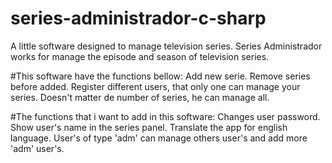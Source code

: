 # series-administrador-c-sharp
A little software designed to manage television series.
Series Administrador works for manage the episode and season of television series.

#This software have the functions bellow:
  Add new serie.
  Remove series before added.
  Register different users, that only one can manage your series.
  Doesn't matter de number of series, he can manage all.
  
#The functions that i want to add in this software:
  Changes user password.
  Show user's name in the series panel.
  Translate the app for english language.
  User's of type 'adm' can manage others user's and add more 'adm' user's.

